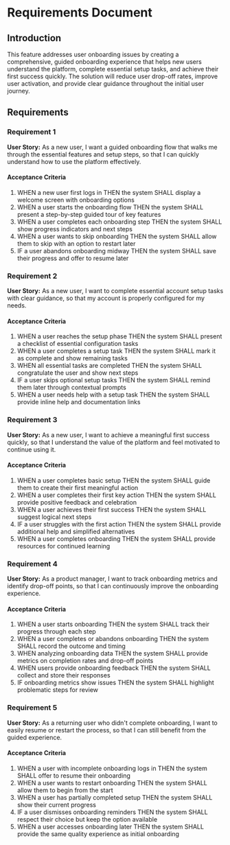 # Requirements Document

## Introduction

This feature addresses user onboarding issues by creating a comprehensive, guided onboarding experience that helps new users understand the platform, complete essential setup tasks, and achieve their first success quickly. The solution will reduce user drop-off rates, improve user activation, and provide clear guidance throughout the initial user journey.

## Requirements

### Requirement 1

**User Story:** As a new user, I want a guided onboarding flow that walks me through the essential features and setup steps, so that I can quickly understand how to use the platform effectively.

#### Acceptance Criteria

1. WHEN a new user first logs in THEN the system SHALL display a welcome screen with onboarding options
2. WHEN a user starts the onboarding flow THEN the system SHALL present a step-by-step guided tour of key features
3. WHEN a user completes each onboarding step THEN the system SHALL show progress indicators and next steps
4. WHEN a user wants to skip onboarding THEN the system SHALL allow them to skip with an option to restart later
5. IF a user abandons onboarding midway THEN the system SHALL save their progress and offer to resume later

### Requirement 2

**User Story:** As a new user, I want to complete essential account setup tasks with clear guidance, so that my account is properly configured for my needs.

#### Acceptance Criteria

1. WHEN a user reaches the setup phase THEN the system SHALL present a checklist of essential configuration tasks
2. WHEN a user completes a setup task THEN the system SHALL mark it as complete and show remaining tasks
3. WHEN all essential tasks are completed THEN the system SHALL congratulate the user and show next steps
4. IF a user skips optional setup tasks THEN the system SHALL remind them later through contextual prompts
5. WHEN a user needs help with a setup task THEN the system SHALL provide inline help and documentation links

### Requirement 3

**User Story:** As a new user, I want to achieve a meaningful first success quickly, so that I understand the value of the platform and feel motivated to continue using it.

#### Acceptance Criteria

1. WHEN a user completes basic setup THEN the system SHALL guide them to create their first meaningful action
2. WHEN a user completes their first key action THEN the system SHALL provide positive feedback and celebration
3. WHEN a user achieves their first success THEN the system SHALL suggest logical next steps
4. IF a user struggles with the first action THEN the system SHALL provide additional help and simplified alternatives
5. WHEN a user completes onboarding THEN the system SHALL provide resources for continued learning

### Requirement 4

**User Story:** As a product manager, I want to track onboarding metrics and identify drop-off points, so that I can continuously improve the onboarding experience.

#### Acceptance Criteria

1. WHEN a user starts onboarding THEN the system SHALL track their progress through each step
2. WHEN a user completes or abandons onboarding THEN the system SHALL record the outcome and timing
3. WHEN analyzing onboarding data THEN the system SHALL provide metrics on completion rates and drop-off points
4. WHEN users provide onboarding feedback THEN the system SHALL collect and store their responses
5. IF onboarding metrics show issues THEN the system SHALL highlight problematic steps for review

### Requirement 5

**User Story:** As a returning user who didn't complete onboarding, I want to easily resume or restart the process, so that I can still benefit from the guided experience.

#### Acceptance Criteria

1. WHEN a user with incomplete onboarding logs in THEN the system SHALL offer to resume their onboarding
2. WHEN a user wants to restart onboarding THEN the system SHALL allow them to begin from the start
3. WHEN a user has partially completed setup THEN the system SHALL show their current progress
4. IF a user dismisses onboarding reminders THEN the system SHALL respect their choice but keep the option available
5. WHEN a user accesses onboarding later THEN the system SHALL provide the same quality experience as initial onboarding